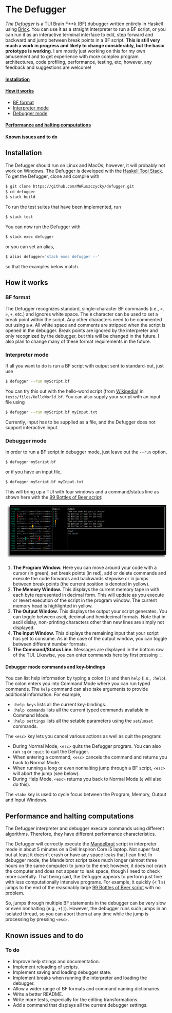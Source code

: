 # The Defugger

*The Defugger* is a TUI Brain F\*\*k (BF) dubugger written entirely in Haskell using [Brick](https://hackage.haskell.org/package/brick). You can use it as a straight interpreter to run a BF script, or you can run it as an interactive terminal interface to edit, step forward and backward and jump between break points in a BF script. **This is still very much a work in progress and likely to change considerably, but the basic prototype is working**. I am mostly just working on this for my own amusement and to get experience with more complex program architectures, code profiling, performance, testing, etc; however, any feedback and suggestions are welcome!

#### [Installation](#installation)
#### [How it works](#operation)
* [BF format](#format)
* [Interpreter mode](#interpreter)
* [Debugger mode](#debugger)
#### [Performance and halting computations](#performance)
#### [Known issues and to do](#todo)

## Installation<a name="installation"></a>

The Defugger should run on Linux and MacOs; however, it will probably not work on Windows. The Defugger is developed with the [Haskell Tool Stack](https://docs.haskellstack.org/en/stable/README/). To get the Defugger, clone and compile with
```sh
$ git clone https://github.com/MWRuszczycky/defugger.git
$ cd defugger
$ stack build
```
To run the test suites that have been implemented, run
```sh
$ stack test
```
You can now run the Defugger with
```sh
$ stack exec defugger
```
or you can set an alias,
```sh
$ alias defugger='stack exec defugger --'
```
so that the examples below match.

## How it works<a name="operation"></a>

### BF format<a name="format"></a>

The Defugger recognizes standard, single-character BF commands (i.e., `<`, `>`, `+`, etc.) and ignores white space. The `B` character can be used to set a break point within the script. Any other characters need to be commented out using a `#`. All white space and comments are stripped when the script is opened in the debugger. Break points are ignored by the interpreter and only recognized by the debugger, but this will be changed in the future. I also plan to change many of these format requirements in the future.

### Interpreter mode<a name="interpreter"></a>

If all you want to do is run a BF script with output sent to standard-out, just use
```sh
$ defugger --run myScript.bf
```
You can try this out with the hello-word script (from [Wikipedia](https://en.wikipedia.org/wiki/Brainfuck)) in `tests/files/HelloWorld.bf`. You can also supply your script with an input file using
```sh
$ defugger --run myScript.bf myInput.txt
```
Currently, input has to be supplied as a file, and the Defugger does not support interactive input.

### Debugger mode<a name="debugger"></a>

In order to run a BF script in debugger mode, just leave out the `--run` option,
```sh
$ defugger myScript.bf
```
or if you have an input file,
```sh
$ defugger myScript.bf myInput.txt
```
This will bring up a TUI with four windows and a command/status line as shown here with the [99 Bottles of Beer script](https://sange.fi/esoteric/brainfuck/bf-source/prog/BOTTLES.BF):

![defugger demo](demos/demo_042019f.png)

1. **The Program Window.** Here you can move around your code with a cursor (in green), set break points (in red), add or delete commands and execute the code forwards and backwards stepwise or in jumps between break points (the current position is denoted in yellow).
2. **The Memory Window.** This displays the current memory tape in with each byte represented in decimal form. This will update as you execute or revert execution of the script in the program window. The current memory head is highlighted in yellow.
3. **The Output Window.** This displays the output your script generates. You can toggle between ascii, decimal and hexidecimal formats. Note that in ascii dislay, non-printing characters other than new lines are simply not displayed.
4. **The Input Window.** This displays the remaining input that your script has yet to consume. As in the case of the output window, you can toggle between different number formats.
5. **The Command/Status Line.** Messages are displayed in the bottom row of the TUI. Likewise, you can enter commands here by first pressing `:`.

#### Debugger mode commands and key-bindings <a name="commands"></a>

You can list help information by typing a colon (`:`) and then `help` (i.e., `:help`). The colon enters you into Command Mode where you can run typed commands. The `help` command can also take arguments to provide additional information. For example,
* `:help keys` lists all the current key-bindings.
* `:help commands` lists all the current typed commands available in Command Mode.
* `:help settings` lists all the setable parameters using the `set`/`unset` commands.

The `<esc>` key lets you cancel various actions as well as quit the program:
* During Normal Mode, `<esc>` quits the Defugger program. You can also run `:q` or `:quit` to quit the Defugger.
* When entering a command, `<esc>` cancels the command and returns you back to Normal Mode.
* When running a long or even nonhalting jump through a BF script, `<esc>` will abort the jump (see below).
* During Help Mode, `<esc>` returns you back to Normal Mode (`q` will also do this).

The `<tab>` key is used to cycle focus between the Program, Memory, Output and Input Windows.

## Performance and halting computations<a name="performance"></a>

The Defugger interpreter and debugger execute commands using different algorithms. Therefore, they have different performance characteristics.

The Defugger will correctly execute the [Mandelbrot](https://github.com/pablojorge/brainfuck/blob/master/programs/mandelbrot.bf) script in interpreter mode in about 5 minutes on a Dell Inspiron Core i5 laptop. Not super fast, but at least it doesn't crash or have any space leaks that I can find. In debugger mode, the Mandelbrot script takes much longer (almost three hours on the same computer) to jump to the end; however, it does not crash the computer and does not appear to leak space, though I need to check more carefully. That being said, the Defugger appears to perform just fine with less computationally intensive programs. For example, it quickly (< 1 s) jumps to the end of the reasonably large [99 Bottles of Beer script](https://sange.fi/esoteric/brainfuck/bf-source/prog/BOTTLES.BF) with no problem.

So, jumps through multiple BF statements in the debugger can be very slow or even nonhalting (e.g., `+[]`). However, the debugger runs such jumps in an isolated thread, so you can abort them at any time while the jump is processing by pressing `<esc>`.

## Known issues and to do<a name="todo"></a>

### To do

* Improve help strings and documentation.
* Implement reloading of scripts.
* Implement saving and loading debugger state.
* Implement breaks when running the interpreter and loading the debugger.
* Allow a wider range of BF formats and command naming dictionaries.
* Write a better README.
* Write more tests, especially for the editing transformations.
* Add a command that displays all the current debugger settings.
